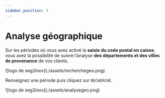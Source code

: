 ```yaml
---
sidebar_position: 3
---
```


# Analyse géographique 

Sur les périodes où vous avez activé la **saisie du code postal en caisse**, vous avez la possibilité de suivre l’analyse **des départements et des villes de provenance** de vos clients.

<div className="contenaireImg">
    ![logo de seg2inov](./assets/recherchegeo.png)
    </div>

Renseignez une période puis cliquez sur ```RECHERCHE```. 

<div className="contenaireImg">
    ![logo de seg2inov](./assets/analysegeo.png)
    </div>